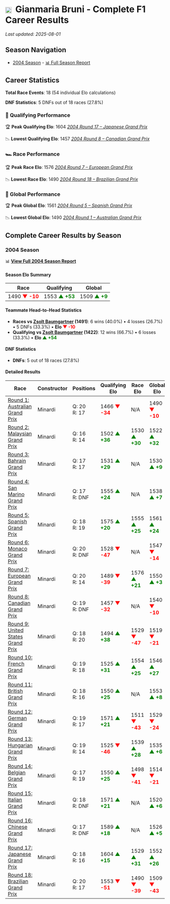 # <img src="https://upload.wikimedia.org/wikipedia/commons/0/03/Flag_of_Italy.svg" alt="Italy" width="20" height="auto" style="vertical-align: middle; margin-right: 5px;" onerror="this.outerHTML='🇮🇹'; this.style.marginRight='5px';"/> Gianmaria Bruni - Complete F1 Career Results

*Last updated: 2025-08-01*

## Season Navigation

- [2004 Season](#2004-season) - [📊 Full Season Report](../seasons/2004-season-report)

## Career Statistics

**Total Race Events**: 18 (54 individual Elo calculations)

**DNF Statistics**: 5 DNFs out of 18 races (27.8%)

### 🏁 Qualifying Performance

🏆 **Peak Qualifying Elo**: 1604
   *[2004 Round 17 – Japanese Grand Prix](../seasons/2004-season-report#round-17-japanese-grand-prix)*

📉 **Lowest Qualifying Elo**: 1457
   *[2004 Round 8 – Canadian Grand Prix](../seasons/2004-season-report#round-8-canadian-grand-prix)*

### 🏎️ Race Performance

🏆 **Peak Race Elo**: 1576
   *[2004 Round 7 – European Grand Prix](../seasons/2004-season-report#round-7-european-grand-prix)*

📉 **Lowest Race Elo**: 1490
   *[2004 Round 18 – Brazilian Grand Prix](../seasons/2004-season-report#round-18-brazilian-grand-prix)*

### 🌟 Global Performance

🏆 **Peak Global Elo**: 1561
   *[2004 Round 5 – Spanish Grand Prix](../seasons/2004-season-report#round-5-spanish-grand-prix)*

📉 **Lowest Global Elo**: 1490
   *[2004 Round 1 – Australian Grand Prix](../seasons/2004-season-report#round-1-australian-grand-prix)*


## Complete Career Results by Season

### 2004 Season

📊 **[View Full 2004 Season Report](../seasons/2004-season-report)**

#### Season Elo Summary

| Race | Qualifying | Global |
|------|------------|--------|
| 1490 **<span style="color: red;">▼ -10</span>** | 1553 **<span style="color: green;">▲ +53</span>** | 1509 **<span style="color: green;">▲ +9</span>** |

#### Teammate Head-to-Head Statistics

- **Races vs [Zsolt Baumgartner](zsolt-baumgartner) (1491)**: 6 wins (40.0%) • 4 losses (26.7%) • 5 DNFs (33.3%) • **Elo <span style="color: red;">▼ -10</span>**
- **Qualifying vs [Zsolt Baumgartner](zsolt-baumgartner) (1422)**: 12 wins (66.7%) • 6 losses (33.3%) • **Elo <span style="color: green;">▲ +54</span>**

#### DNF Statistics

- **DNFs**: 5 out of 18 races (27.8%)

#### Detailed Results

| Race | Constructor | Positions | Qualifying Elo | Race Elo | Global Elo | Teammate |
|------|-------------|-----------|----------------|----------|------------|----------|
| [Round 1: Australian Grand Prix](../seasons/2004-season-report#round-1-australian-grand-prix) | Minardi | Q: 20<br/>R: 17 | 1466 **<span style="color: red;">▼ -34</span>** | N/A | 1490 **<span style="color: red;">▼ -10</span>** | [Zsolt Baumgartner](zsolt-baumgartner)<br/>Q: 17<br/>R: DNF |
| [Round 2: Malaysian Grand Prix](../seasons/2004-season-report#round-2-malaysian-grand-prix) | Minardi | Q: 16<br/>R: 14 | 1502 **<span style="color: green;">▲ +36</span>** | 1530 **<span style="color: green;">▲ +30</span>** | 1522 **<span style="color: green;">▲ +32</span>** | [Zsolt Baumgartner](zsolt-baumgartner)<br/>Q: 17<br/>R: 16 |
| [Round 3: Bahrain Grand Prix](../seasons/2004-season-report#round-3-bahrain-grand-prix) | Minardi | Q: 17<br/>R: 17 | 1531 **<span style="color: green;">▲ +29</span>** | N/A | 1530 **<span style="color: green;">▲ +9</span>** | [Zsolt Baumgartner](zsolt-baumgartner)<br/>Q: 20<br/>R: DNF |
| [Round 4: San Marino Grand Prix](../seasons/2004-season-report#round-4-san-marino-grand-prix) | Minardi | Q: 17<br/>R: DNF | 1555 **<span style="color: green;">▲ +24</span>** | N/A | 1538 **<span style="color: green;">▲ +7</span>** | [Zsolt Baumgartner](zsolt-baumgartner)<br/>Q: 19<br/>R: 15 |
| [Round 5: Spanish Grand Prix](../seasons/2004-season-report#round-5-spanish-grand-prix) | Minardi | Q: 18<br/>R: 19 | 1575 **<span style="color: green;">▲ +20</span>** | 1555 **<span style="color: green;">▲ +25</span>** | 1561 **<span style="color: green;">▲ +24</span>** | [Zsolt Baumgartner](zsolt-baumgartner)<br/>Q: 20<br/>R: 20 |
| [Round 6: Monaco Grand Prix](../seasons/2004-season-report#round-6-monaco-grand-prix) | Minardi | Q: 20<br/>R: DNF | 1528 **<span style="color: red;">▼ -47</span>** | N/A | 1547 **<span style="color: red;">▼ -14</span>** | [Zsolt Baumgartner](zsolt-baumgartner)<br/>Q: 19<br/>R: 9 |
| [Round 7: European Grand Prix](../seasons/2004-season-report#round-7-european-grand-prix) | Minardi | Q: 20<br/>R: 14 | 1489 **<span style="color: red;">▼ -39</span>** | 1576 **<span style="color: green;">▲ +21</span>** | 1550 **<span style="color: green;">▲ +3</span>** | [Zsolt Baumgartner](zsolt-baumgartner)<br/>Q: 17<br/>R: 15 |
| [Round 8: Canadian Grand Prix](../seasons/2004-season-report#round-8-canadian-grand-prix) | Minardi | Q: 19<br/>R: DNF | 1457 **<span style="color: red;">▼ -32</span>** | N/A | 1540 **<span style="color: red;">▼ -10</span>** | [Zsolt Baumgartner](zsolt-baumgartner)<br/>Q: 18<br/>R: 10 |
| [Round 9: United States Grand Prix](../seasons/2004-season-report#round-9-united-states-grand-prix) | Minardi | Q: 18<br/>R: 20 | 1494 **<span style="color: green;">▲ +38</span>** | 1529 **<span style="color: red;">▼ -47</span>** | 1519 **<span style="color: red;">▼ -21</span>** | [Zsolt Baumgartner](zsolt-baumgartner)<br/>Q: 19<br/>R: 8 |
| [Round 10: French Grand Prix](../seasons/2004-season-report#round-10-french-grand-prix) | Minardi | Q: 19<br/>R: 18 | 1525 **<span style="color: green;">▲ +31</span>** | 1554 **<span style="color: green;">▲ +25</span>** | 1546 **<span style="color: green;">▲ +27</span>** | [Zsolt Baumgartner](zsolt-baumgartner)<br/>Q: 20<br/>R: 19 |
| [Round 11: British Grand Prix](../seasons/2004-season-report#round-11-british-grand-prix) | Minardi | Q: 18<br/>R: 16 | 1550 **<span style="color: green;">▲ +25</span>** | N/A | 1553 **<span style="color: green;">▲ +8</span>** | [Zsolt Baumgartner](zsolt-baumgartner)<br/>Q: 19<br/>R: DNF |
| [Round 12: German Grand Prix](../seasons/2004-season-report#round-12-german-grand-prix) | Minardi | Q: 19<br/>R: 17 | 1571 **<span style="color: green;">▲ +21</span>** | 1511 **<span style="color: red;">▼ -43</span>** | 1529 **<span style="color: red;">▼ -24</span>** | [Zsolt Baumgartner](zsolt-baumgartner)<br/>Q: 20<br/>R: 16 |
| [Round 13: Hungarian Grand Prix](../seasons/2004-season-report#round-13-hungarian-grand-prix) | Minardi | Q: 19<br/>R: 14 | 1525 **<span style="color: red;">▼ -46</span>** | 1539 **<span style="color: green;">▲ +28</span>** | 1535 **<span style="color: green;">▲ +6</span>** | [Zsolt Baumgartner](zsolt-baumgartner)<br/>Q: 18<br/>R: 15 |
| [Round 14: Belgian Grand Prix](../seasons/2004-season-report#round-14-belgian-grand-prix) | Minardi | Q: 17<br/>R: 19 | 1550 **<span style="color: green;">▲ +25</span>** | 1498 **<span style="color: red;">▼ -41</span>** | 1514 **<span style="color: red;">▼ -21</span>** | [Zsolt Baumgartner](zsolt-baumgartner)<br/>Q: 18<br/>R: 15 |
| [Round 15: Italian Grand Prix](../seasons/2004-season-report#round-15-italian-grand-prix) | Minardi | Q: 18<br/>R: DNF | 1571 **<span style="color: green;">▲ +21</span>** | N/A | 1520 **<span style="color: green;">▲ +6</span>** | [Zsolt Baumgartner](zsolt-baumgartner)<br/>Q: 19<br/>R: 15 |
| [Round 16: Chinese Grand Prix](../seasons/2004-season-report#round-16-chinese-grand-prix) | Minardi | Q: 17<br/>R: DNF | 1589 **<span style="color: green;">▲ +18</span>** | N/A | 1526 **<span style="color: green;">▲ +5</span>** | [Zsolt Baumgartner](zsolt-baumgartner)<br/>Q: 19<br/>R: 16 |
| [Round 17: Japanese Grand Prix](../seasons/2004-season-report#round-17-japanese-grand-prix) | Minardi | Q: 18<br/>R: 16 | 1604 **<span style="color: green;">▲ +15</span>** | 1529 **<span style="color: green;">▲ +31</span>** | 1552 **<span style="color: green;">▲ +26</span>** | [Zsolt Baumgartner](zsolt-baumgartner)<br/>Q: 20<br/>R: 17 |
| [Round 18: Brazilian Grand Prix](../seasons/2004-season-report#round-18-brazilian-grand-prix) | Minardi | Q: 20<br/>R: 17 | 1553 **<span style="color: red;">▼ -51</span>** | 1490 **<span style="color: red;">▼ -39</span>** | 1509 **<span style="color: red;">▼ -43</span>** | [Zsolt Baumgartner](zsolt-baumgartner)<br/>Q: 19<br/>R: 16 |

